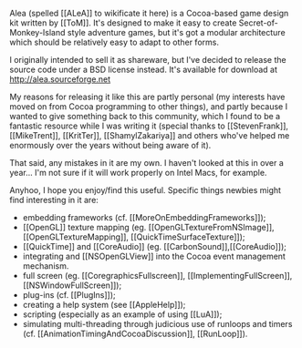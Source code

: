 Alea (spelled [[ALeA]] to wikificate it here) is a Cocoa-based game design kit written by [[ToM]]. It's designed to make it easy to create Secret-of-Monkey-Island style adventure games, but it's got a modular architecture which should be relatively easy to adapt to other forms.

I originally intended to sell it as shareware, but I've decided to release the source code under a BSD license instead. It's available for download at http://alea.sourceforge.net

My reasons for releasing it like this are partly personal (my interests have moved on from Cocoa programming to other things), and partly because I wanted to give something back to this community, which I found to be a fantastic resource while I was writing it (special thanks to [[StevenFrank]], [[MikeTrent]], [[KritTer]], [[ShamylZakariya]] and others who've helped me enormously over the years without being aware of it). 

That said, any mistakes in it are my own. I haven't looked at this in over a year... I'm not sure if it will work properly on Intel Macs, for example. 

Anyhoo, I hope you enjoy/find this useful. Specific things newbies might find interesting in it are:


* embedding frameworks (cf. [[MoreOnEmbeddingFrameworks]]);
* [[OpenGL]] texture mapping (eg. [[OpenGLTextureFromNSImage]], [[OpenGLTextureMapping]], [[QuickTimeSurfaceTexture]]);
* [[QuickTime]] and [[CoreAudio]] (eg. [[CarbonSound]],[[CoreAudio]]);
* integrating and [[NSOpenGLView]] into the Cocoa event management mechanism.
* full screen (eg. [[CoregraphicsFullscreen]], [[ImplementingFullScreen]], [[NSWindowFullScreen]]);
* plug-ins (cf. [[PlugIns]]);
* creating a help system (see [[AppleHelp]]);
* scripting (especially as an example of using [[LuA]]);
* simulating multi-threading through judicious use of runloops and timers (cf. [[AnimationTimingAndCocoaDiscussion]], [[RunLoop]]).